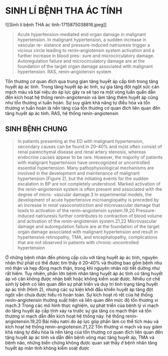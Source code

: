 # SINH LÍ BỆNH THA ÁC TÍNH
![[Sinh lí bệnh THA ác tính-1715875038816.jpeg]]

> Acute hypertension-mediated end organ damage in malignant hypertension. In malignant hypertension, a sudden increase in vascular re- sistance and pressure-induced natriuresis trigger a vicious circle leading to renin–angiotensin system activation and a further increase in blood pres- sure and microcirculatory damage. Autoregulation failure and microcirculatory damage are at the foundation of the target organ damage associated with malignant hypertension. RAS, renin–angiotensin system

Tổn thương cơ quan đích qua trung gian tăng huyết áp cấp tính trong tăng huyết áp ác tính. Trong tăng huyết áp ác tính, sự gia tăng đột ngột sức cản mạch máu và bài niệu do áp lực gây ra sẽ tạo ra một vòng luẩn quẩn dẫn đến kích hoạt hệ thống renin-angiotensin và làm tăng thêm huyết áp cũng như tổn thương vi tuần hoàn. Sự suy giảm khả năng tự điều hòa và tổn thương vi tuần hoàn là nền tảng của tổn thương cơ quan đích liên quan đến tăng huyết áp ác tính. RAS, hệ thống renin-angiotensin

## SINH BỆNH CHUNG
> In patients presenting at the ED with malignant hypertension, secondary causes can be found in 20–40% and most often consist of renal parenchymal disease and renal artery stenosis, whereas endocrine causes appear to be rare. However, the majority of patients with malignant hypertension have unrecognized or uncontrolled essential hypertension. Many pathophysiological mechanisms are involved in the development and maintenance of malignant hypertension (Figure 2), but the initiating events for the sudden escalation in BP are not completely understood. Marked activation of the renin–angiotensin system is often present and associated with the degree of micro- vascular damage.3 In experimental models, the development of acute hypertensive microangiopathy is preceded by an increase in renal vasoconstriction and microvascular damage that leads to activation of the renin–angiotensin system.19,20 Pressure-induced natriuresis further contributes to contraction of blood volume and activation of the renin–angiotensin system.21,22 Microvascular damage and autoregulation failure are at the foundation of the target organ damage associated with malignant hypertension and result in hypertensive retinopathy, TMA, and encephalopathy, complications that are not observed in patients with chronic uncontrolled hypertension

Ở những bệnh nhân đến phòng cấp cứu với tăng huyết áp ác tính, nguyên nhân thứ phát có thể được tìm thấy ở 20–40% và thường bao gồm bệnh nhu mô thận và hẹp động mạch thận, trong khi nguyên nhân nội tiết dường như rất hiếm. Tuy nhiên, phần lớn bệnh nhân tăng huyết áp ác tính có tăng huyết áp vô căn không được nhận biết hoặc không kiểm soát được. Nhiều cơ chế sinh lý bệnh có liên quan đến sự phát triển và duy trì tình trạng tăng huyết áp ác tính (Hình 2), nhưng các sự kiện khởi đầu khiến huyết áp tăng đột ngột vẫn chưa được hiểu rõ hoàn toàn. Sự kích hoạt rõ rệt của hệ thống renin-angiotensin thường xuất hiện và liên quan đến mức độ tổn thương vi mạch.3 Trong các mô hình thực nghiệm, sự phát triển của bệnh lý vi mạch do tăng huyết áp cấp tính xảy ra trước sự gia tăng co mạch thận và tổn thương vi mạch dẫn đến kích hoạt hệ thống này. hệ thống renin-angiotensin.19,20 Bài niệu natri do áp lực góp phần làm co thể tích máu và kích hoạt hệ thống renin-angiotensin.21,22 Tổn thương vi mạch và suy giảm khả năng tự điều hòa là nền tảng của tổn thương cơ quan đích liên quan đến tăng huyết áp ác tính và dẫn đến bệnh võng mạc tăng huyết áp, TMA và bệnh não, những biến chứng không được quan sát thấy ở bệnh nhân tăng huyết áp mãn tính không kiểm soát được